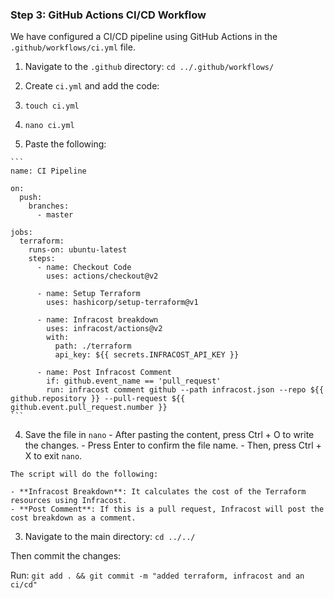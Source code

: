 ### Step 3: GitHub Actions CI/CD Workflow

We have configured a CI/CD pipeline using GitHub Actions in the `.github/workflows/ci.yml` file.

1. Navigate to the `.github` directory: `cd ../.github/workflows/`

2. Create `ci.yml` and add the code:

  1. `touch ci.yml`

  2. `nano ci.yml`

  3. Paste the following:

    ```
    name: CI Pipeline

    on:
      push:
        branches:
          - master

    jobs:
      terraform:
        runs-on: ubuntu-latest
        steps:
          - name: Checkout Code
            uses: actions/checkout@v2

          - name: Setup Terraform
            uses: hashicorp/setup-terraform@v1

          - name: Infracost breakdown
            uses: infracost/actions@v2
            with:
              path: ./terraform
              api_key: ${{ secrets.INFRACOST_API_KEY }}

          - name: Post Infracost Comment
            if: github.event_name == 'pull_request'
            run: infracost comment github --path infracost.json --repo ${{ github.repository }} --pull-request ${{ github.event.pull_request.number }}
    ```

  4. Save the file in `nano`
    - After pasting the content, press Ctrl + O to write the changes.
    - Press Enter to confirm the file name.
    - Then, press Ctrl + X to exit `nano`.

    The script will do the following:

    - **Infracost Breakdown**: It calculates the cost of the Terraform resources using Infracost.
    - **Post Comment**: If this is a pull request, Infracost will post the cost breakdown as a comment.

3. Navigate to the main directory: `cd ../../`

Then commit the changes:

Run: `git add . && git commit -m "added terraform, infracost and an ci/cd"`

